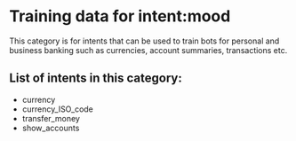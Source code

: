 # Training data for intent:mood
This category is for intents that can be used to train bots for personal and business banking such as currencies, account summaries, transactions etc.

## List of intents in this category:

 * currency
 * currency_ISO_code
 * transfer_money
 * show_accounts

 
 
 
 
 


